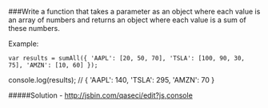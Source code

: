 ###Write a function that takes a parameter as an object where each value is an array of numbers and returns an object where each value is a sum of these numbers.

Example:

`var results = sumAll({
  'AAPL': [20, 50, 70],
  'TSLA': [100, 90, 30, 75],
  'AMZN': [10, 60]
});`

console.log(results); // { 'AAPL': 140, 'TSLA': 295, 'AMZN': 70 }


#####Solution - http://jsbin.com/qaseci/edit?js,console